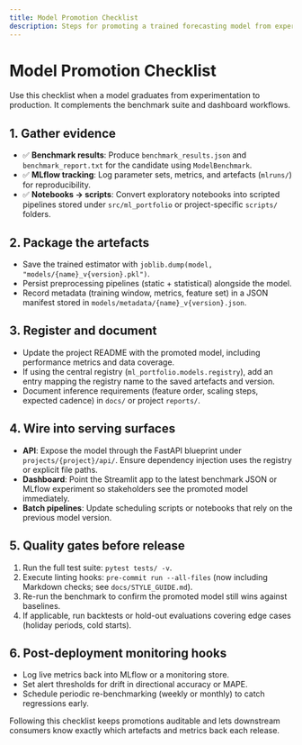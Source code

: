 ```yaml
---
title: Model Promotion Checklist
description: Steps for promoting a trained forecasting model from experimentation to production within the portfolio.
---
```


# Model Promotion Checklist

Use this checklist when a model graduates from experimentation to production. It complements the benchmark suite and dashboard workflows.

## 1. Gather evidence

- ✅ **Benchmark results**: Produce `benchmark_results.json` and `benchmark_report.txt` for the candidate using `ModelBenchmark`.
- ✅ **MLflow tracking**: Log parameter sets, metrics, and artefacts (`mlruns/`) for reproducibility.
- ✅ **Notebooks → scripts**: Convert exploratory notebooks into scripted pipelines stored under `src/ml_portfolio` or project-specific `scripts/` folders.

## 2. Package the artefacts

- Save the trained estimator with `joblib.dump(model, "models/{name}_v{version}.pkl")`.
- Persist preprocessing pipelines (static + statistical) alongside the model.
- Record metadata (training window, metrics, feature set) in a JSON manifest stored in `models/metadata/{name}_v{version}.json`.

## 3. Register and document

- Update the project README with the promoted model, including performance metrics and data coverage.
- If using the central registry (`ml_portfolio.models.registry`), add an entry mapping the registry name to the saved artefacts and version.
- Document inference requirements (feature order, scaling steps, expected cadence) in `docs/` or project `reports/`.

## 4. Wire into serving surfaces

- **API**: Expose the model through the FastAPI blueprint under `projects/{project}/api/`. Ensure dependency injection uses the registry or explicit file paths.
- **Dashboard**: Point the Streamlit app to the latest benchmark JSON or MLflow experiment so stakeholders see the promoted model immediately.
- **Batch pipelines**: Update scheduling scripts or notebooks that rely on the previous model version.

## 5. Quality gates before release

1. Run the full test suite: `pytest tests/ -v`.
1. Execute linting hooks: `pre-commit run --all-files` (now including Markdown checks; see `docs/STYLE_GUIDE.md`).
1. Re-run the benchmark to confirm the promoted model still wins against baselines.
1. If applicable, run backtests or hold-out evaluations covering edge cases (holiday periods, cold starts).

## 6. Post-deployment monitoring hooks

- Log live metrics back into MLflow or a monitoring store.
- Set alert thresholds for drift in directional accuracy or MAPE.
- Schedule periodic re-benchmarking (weekly or monthly) to catch regressions early.

Following this checklist keeps promotions auditable and lets downstream consumers know exactly which artefacts and metrics back each release.
